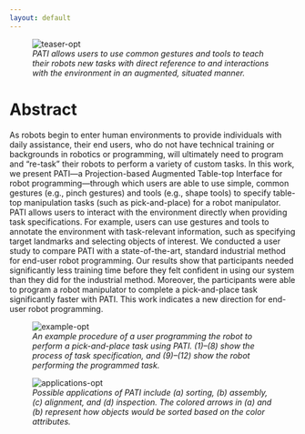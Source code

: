 ```yaml
---
layout: default
---
```

<figure class="center">
  <img src="figures/teaser-opt.jpg" alt="teaser-opt" class="center"/>
  <figcaption class="center"><i>PATI allows users to use common gestures and tools to teach their robots new tasks with direct reference to and interactions with the environment in an augmented, situated manner.</i></figcaption>
</figure>

# Abstract
As robots begin to enter human environments to provide individuals with daily assistance, their end users, who do not have technical training or backgrounds in robotics or programming, will ultimately need to program and “re-task” their robots to perform a variety of custom tasks. In this work, we present PATI—a Projection-based Augmented Table-top Interface for robot programming—through which users are able to use simple, common gestures (e.g., pinch gestures) and tools (e.g., shape tools) to specify table-top manipulation tasks (such as pick-and-place) for a robot manipulator. PATI allows users to interact with the environment directly when providing task specifications. For example, users can use gestures and tools to annotate the environment with task-relevant information, such as specifying target landmarks and selecting objects of interest. We conducted a user study to compare PATI with a state-of-the-art, standard industrial method for end-user robot programming. Our results show that participants needed significantly less training time before they felt confident in using our system than they did for the industrial method. Moreover, the participants were able to program a robot manipulator to complete a pick-and-place task significantly faster with PATI. This work indicates a new direction for end-user robot programming.

<figure class="center">
  <img src="figures/example-opt.jpg" alt="example-opt" class="center"/>
  <figcaption class="center"><i>An example procedure of a user programming the robot to perform a pick-and-place task using PATI. (1)–(8) show the process of task specification, and (9)–(12) show the robot performing the programmed task.</i></figcaption>
</figure>
<figure class="center">
  <img src="figures/applications-opt.jpg" alt="applications-opt" class="center"/>
  <figcaption class="center"><i>Possible applications of PATI include (a) sorting, (b) assembly, (c) alignment, and (d) inspection. The colored arrows in (a) and (b) represent how objects would be sorted based on the color attributes.</i></figcaption>
</figure>
